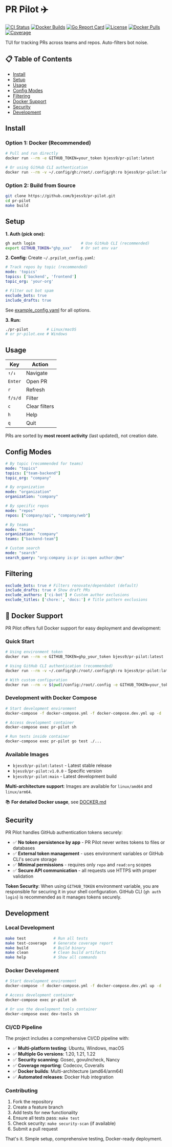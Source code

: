 # PR Pilot ✈️

[![CI Status](https://github.com/bjess9/pr-pilot/workflows/CI/badge.svg)](https://github.com/bjess9/pr-pilot/actions)
[![Docker Builds](https://github.com/bjess9/pr-pilot/workflows/Docker%20Build%20and%20Push/badge.svg)](https://github.com/bjess9/pr-pilot/actions)
[![Go Report Card](https://goreportcard.com/badge/github.com/bjess9/pr-pilot)](https://goreportcard.com/report/github.com/bjess9/pr-pilot)
[![License](https://img.shields.io/github/license/bjess9/pr-pilot)](LICENSE)
[![Docker Pulls](https://img.shields.io/docker/pulls/bjess9/pr-pilot)](https://hub.docker.com/r/bjess9/pr-pilot)
[![Coverage](https://codecov.io/gh/bjess9/pr-pilot/branch/main/graph/badge.svg)](https://codecov.io/gh/bjess9/pr-pilot)

TUI for tracking PRs across teams and repos. Auto-filters bot noise.

## 📋 Table of Contents

- [Install](#install)
- [Setup](#setup)
- [Usage](#usage)
- [Config Modes](#config-modes)
- [Filtering](#filtering)
- [Docker Support](#docker-support)
- [Security](#security)
- [Development](#development)

## Install

### Option 1: Docker (Recommended)

```bash
# Pull and run directly
docker run --rm -e GITHUB_TOKEN=your_token bjess9/pr-pilot:latest

# Or using GitHub CLI authentication
docker run --rm -v ~/.config/gh:/root/.config/gh:ro bjess9/pr-pilot:latest
```

### Option 2: Build from Source

```bash
git clone https://github.com/bjess9/pr-pilot.git
cd pr-pilot
make build
```

## Setup

**1. Auth (pick one):**

```bash
gh auth login                    # Use GitHub CLI (recommended)
export GITHUB_TOKEN="ghp_xxx"    # Or set env var
```

**2. Config:**
Create `~/.prpilot_config.yaml`:

```yaml
# Track repos by topic (recommended)
mode: 'topics'
topics: ['backend', 'frontend']
topic_org: 'your-org'

# Filter out bot spam
exclude_bots: true
include_drafts: true
```

See [example_config.yaml](example_config.yaml) for all options.

**3. Run:**

```bash
./pr-pilot        # Linux/macOS
# or pr-pilot.exe # Windows
```

## Usage

| Key     | Action        |
| ------- | ------------- |
| `↑/↓`   | Navigate      |
| `Enter` | Open PR       |
| `r`     | Refresh       |
| `f/s/d` | Filter        |
| `c`     | Clear filters |
| `h`     | Help          |
| `q`     | Quit          |

PRs are sorted by **most recent activity** (last updated), not creation date.

## Config Modes

```yaml
# By topic (recommended for teams)
mode: "topics"
topics: ["team-backend"]
topic_org: "company"

# By organization
mode: "organization"
organization: "company"

# By specific repos
mode: "repos"
repos: ["company/api", "company/web"]

# By teams
mode: "teams"
organization: "company"
teams: ["backend-team"]

# Custom search
mode: "search"
search_query: "org:company is:pr is:open author:@me"
```

## Filtering

```yaml
exclude_bots: true # Filters renovate/dependabot (default)
include_drafts: true # Show draft PRs
exclude_authors: ['ci-bot'] # Custom author exclusions
exclude_titles: ['chore:', 'docs:'] # Title pattern exclusions
```

## 🐳 Docker Support

PR Pilot offers full Docker support for easy deployment and development:

### Quick Start

```bash
# Using environment token
docker run --rm -e GITHUB_TOKEN=ghp_your_token bjess9/pr-pilot:latest

# Using GitHub CLI authentication (recommended)
docker run --rm -v ~/.config/gh:/root/.config/gh:ro bjess9/pr-pilot:latest

# With custom configuration
docker run --rm -v $(pwd)/config:/root/.config -e GITHUB_TOKEN=your_token bjess9/pr-pilot:latest
```

### Development with Docker Compose

```bash
# Start development environment
docker-compose -f docker-compose.yml -f docker-compose.dev.yml up -d

# Access development container
docker-compose exec pr-pilot sh

# Run tests inside container
docker-compose exec pr-pilot go test ./...
```

### Available Images

- `bjess9/pr-pilot:latest` - Latest stable release
- `bjess9/pr-pilot:v1.0.0` - Specific version
- `bjess9/pr-pilot:main` - Latest development build

**Multi-architecture support**: Images are available for `linux/amd64` and `linux/arm64`.

📚 **For detailed Docker usage**, see [DOCKER.md](DOCKER.md)

## Security

PR Pilot handles GitHub authentication tokens securely:

- ✅ **No token persistence by app** - PR Pilot never writes tokens to files or databases
- ✅ **External token management** - uses environment variables or GitHub CLI's secure storage
- ✅ **Minimal permissions** - requires only `repo` and `read:org` scopes
- ✅ **Secure API communication** - all requests use HTTPS with proper validation

**Token Security**: When using `GITHUB_TOKEN` environment variable, you are responsible for securing it in your shell configuration. GitHub CLI (`gh auth login`) is recommended as it manages tokens securely.

## Development

### Local Development

```bash
make test            # Run all tests
make test-coverage   # Generate coverage report
make build           # Build binary
make clean           # Clean build artifacts
make help            # Show all commands
```

### Docker Development

```bash
# Start development environment
docker-compose -f docker-compose.yml -f docker-compose.dev.yml up -d

# Access development container
docker-compose exec pr-pilot sh

# Or use the development tools container
docker-compose exec dev-tools sh
```

### CI/CD Pipeline

The project includes a comprehensive CI/CD pipeline with:

- ✅ **Multi-platform testing**: Ubuntu, Windows, macOS
- ✅ **Multiple Go versions**: 1.20, 1.21, 1.22
- ✅ **Security scanning**: Gosec, govulncheck, Nancy
- ✅ **Coverage reporting**: Codecov, Coveralls
- ✅ **Docker builds**: Multi-architecture (amd64/arm64)
- ✅ **Automated releases**: Docker Hub integration

### Contributing

1. Fork the repository
2. Create a feature branch
3. Add tests for new functionality
4. Ensure all tests pass: `make test`
5. Check security: `make security-scan` (if available)
6. Submit a pull request

That's it. Simple setup, comprehensive testing, Docker-ready deployment.
